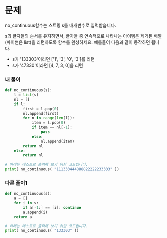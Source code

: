 # 문제
no_continuous함수는 스트링 s를 매개변수로 입력받습니다.

s의 글자들의 순서를 유지하면서, 글자들 중 연속적으로 나타나는 아이템은 제거된 배열(파이썬은 list)을 리턴하도록 함수를 완성하세요.
예를들어 다음과 같이 동작하면 됩니다.

* s가 '133303'이라면 ['1', '3', '0', '3']를 리턴
* s가 '47330'이라면 [4, 7, 3, 0]을 리턴

### 내 풀이

```python
def no_continuous(s):
    l = list(s)
    nl = []
    if l:
        first = l.pop(0)
        nl.append(first)
        for n in range(len(l)):
            item = l.pop(0)
            if item == nl[-1]:
                pass
            else:
                nl.append(item)
        return nl
    else:
        return nl
        
# 아래는 테스트로 출력해 보기 위한 코드입니다.
print( no_continuous( "111333444888822222233333" ))
```

### 다른 풀이1
```python
def no_continuous(s):
    a = []
    for i in s:
        if a[-1:] == [i]: continue
        a.append(i)
    return a

# 아래는 테스트로 출력해 보기 위한 코드입니다.
print( no_continuous( "133303" ))
```